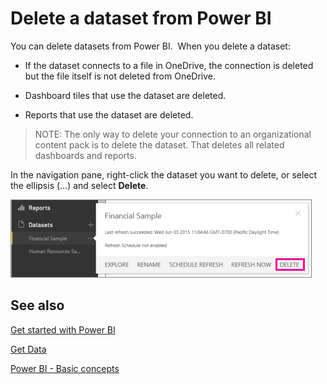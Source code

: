 <properties 
   pageTitle="Delete a dataset from Power BI"
   description="Delete a dataset from Power BI"
   services="powerbi" 
   documentationCenter="" 
   authors="maggiesMSFT" 
   manager="mblythe" 
   editor=""
   tags=""/>
 
<tags
   ms.service="powerbi"
   ms.devlang="NA"
   ms.topic="article"
   ms.tgt_pltfrm="NA"
   ms.workload="powerbi"
   ms.date="11/06/2015"
   ms.author="maggies"/>

# Delete a dataset from Power BI

You can delete datasets from Power BI.  When you delete a dataset:

-   If the dataset connects to a file in OneDrive, the connection is deleted but the file itself is not deleted from OneDrive.

-   Dashboard tiles that use the dataset are deleted.

-   Reports that use the dataset are deleted.

> NOTE: The only way to delete your connection to an organizational content pack is to delete the dataset. That deletes all related dashboards and reports.

In the navigation pane, right-click the dataset you want to delete, or select the ellipsis (...) and select **Delete**.

![](media/powerbi-service-delete-a-dataset-from/PBI_DatasetFlyoutDelete.png)

## See also

[Get started with Power BI](powerbi-service-get-started.md)

[Get Data](powerbi-service-get-data.md)

[Power BI - Basic concepts](powerbi-service-basic-concepts.md)
